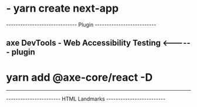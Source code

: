 <!-- criando projeto -->
# - yarn create next-app

------------------------------ Plugin --------------------------
<!-- integrando o @axe-core para pegar feedback do projeto -->
## axe DevTools - Web Accessibility Testing           <------ plugin
# yarn add @axe-core/react -D

----------------------------------------------------------------

----------------------- HTML Landmarks -------------------------
<!-- boas praticas de acessibilidade -->

<!-- sugestão de pesquisa para boas praticas 
 - Wai-aria roles
 - plugin para o browser - Landmark Navigation via Keyboard or Pop-up

 - plugin para leitores de tela
 - Screen Reader
 -->
